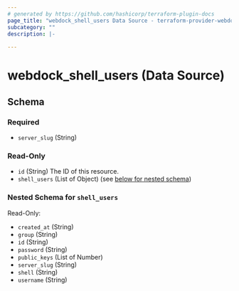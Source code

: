 ```yaml
---
# generated by https://github.com/hashicorp/terraform-plugin-docs
page_title: "webdock_shell_users Data Source - terraform-provider-webdock"
subcategory: ""
description: |-
  
---
```


# webdock_shell_users (Data Source)





<!-- schema generated by tfplugindocs -->
## Schema

### Required

- `server_slug` (String)

### Read-Only

- `id` (String) The ID of this resource.
- `shell_users` (List of Object) (see [below for nested schema](#nestedatt--shell_users))

<a id="nestedatt--shell_users"></a>
### Nested Schema for `shell_users`

Read-Only:

- `created_at` (String)
- `group` (String)
- `id` (String)
- `password` (String)
- `public_keys` (List of Number)
- `server_slug` (String)
- `shell` (String)
- `username` (String)
